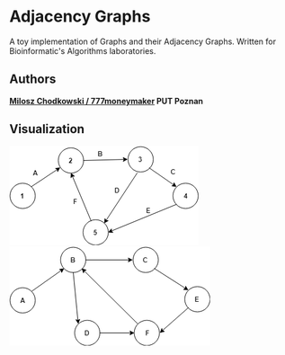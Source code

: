 # Adjacency Graphs
A toy implementation of Graphs and their Adjacency Graphs. 
Written for Bioinformatic's Algorithms laboratories.

Authors
-----
**[Milosz Chodkowski / 777moneymaker](https://github.com/777moneymaker) PUT Poznan**

Visualization
-----
<img src="https://github.com/777moneymaker/akwb1/blob/master/img/graf_oryginalny.png?raw=true" />
<img src="https://github.com/777moneymaker/akwb1/blob/master/img/graf_sprzezony.png?raw=true" />